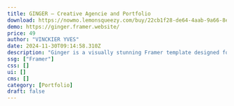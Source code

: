 ```yaml
---
title: GINGER — Creative Agencie and Portfolio
download: https://nowmo.lemonsqueezy.com/buy/22cb1f28-de64-4aab-9a66-8ed3ed069bfc
demo: https://ginger.framer.website/
price: 49
author: "VINCKIER YVES"
date: 2024-11-30T09:14:58.310Z
description: "Ginger is a visually stunning Framer template designed for freelancers, creatives, agencies and portfolio to showcase their work in a timeless and elegant way."
ssg: ["Framer"]
css: []
ui: []
cms: []
category: [Portfolio]
draft: false
---
```

